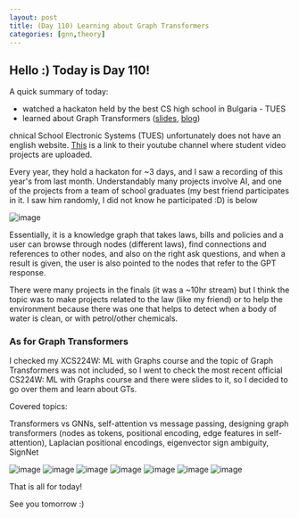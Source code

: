 ```yaml
---
layout: post
title: (Day 110) Learning about Graph Transformers
categories: [gnn,theory]
---
```


## Hello :) Today is Day 110!
A quick summary of today:
* watched a hackaton held by the best CS high school in Bulgaria - TUES
* learned about Graph Transformers ([slides](https://web.stanford.edu/class/cs224w/slides/14-graph-transformer.pdf), [blog](https://thegradient.pub/transformers-are-graph-neural-networks/))

chnical School Electronic Systems (TUES) unfortunately does not have an english website. [This](https://www.youtube.com/@TUES/videos) is a link to their youtube channel where student video projects are uploaded.

Every year, they hold a hackaton for ~3 days, and I saw a recording of this year's from last month. Understandably many projects involve AI, and one of the projects from a team of school graduates (my best friend participates in it. I saw him randomly, I did not know he participated :D) is below

![image](https://github.com/user-attachments/assets/c262c74b-576b-4150-96e6-38d0288907a0)

Essentially, it is a knowledge graph that takes laws, bills and policies and a user can browse through nodes (different laws), find connections and references to other nodes, and also on the right ask questions, and when a result is given, the user is also pointed to the nodes that refer to the GPT response. 

There were many projects in the finals (it was a ~10hr stream) but I think the topic was to make projects related to the law (like my friend) or to help the environment because there was one that helps to detect when a body of water is clean, or with petrol/other chemicals.

### As for Graph Transformers

I checked my XCS224W: ML with Graphs course and the topic of Graph Transformers was not included, so I went to check the most recent official CS224W: ML with Graphs course and there were slides to it, so I decided to go over them and learn about GTs.

Covered topics:

Transformers vs GNNs, self-attention vs message passing, designing graph transformers (nodes as tokens, positional encoding, edge features in self-attention), Laplacian positional encodings, eigenvector sign ambiguity, SignNet

![image](https://github.com/user-attachments/assets/3c592f25-8412-420e-9ebc-a46f54ec6969)
![image](https://github.com/user-attachments/assets/0360edfb-85be-4d80-926c-ecb8c78526e9)
![image](https://github.com/user-attachments/assets/a5cea408-a307-4e4c-bf00-ca810ab0c1b4)
![image](https://github.com/user-attachments/assets/b6370f6f-0819-4f69-be53-a63dcb35607a)
![image](https://github.com/user-attachments/assets/f7f9aeca-8d4b-4806-a840-f29ec9c4f42f)
![image](https://blogger.googleusercontent.com/img/a/AVvXsEjZdomXhigdDmCDoIYivQA2XsoxOj8jMDkNA-j1MZtZcF-sf-XiappEjAMsY_uF7kau9t_VFSrsXWJTyF3Now80G7vfKVBgDTDxsv5P9rkrd4PKmi-sbvHBSybLrORmvTtVFSd7LRHUYbWJ7rcegMXnwbDVHOU9Fz0ayUV1rshke6Z8ERDOY59DmnOz5FWZ)
![image](https://blogger.googleusercontent.com/img/a/AVvXsEiy1QyXJO026_3ZC1zmuGo5b4oZkmja5WUeMh0JMzY-0sCjvC47RZYXgLr-VPrKwDYcz7eUFz49g9EwjTb2nAnNYrRhe7rZ2dkseM8sWkJ4tMPIgyY9_qpjgAincqWwtl6CGk7m9W4LyroTka96BlQX8NZ16hM0fgdh7BRcljejYGXOoln7hGOONKsr4lgM)

That is all for today!

See you tomorrow :)
